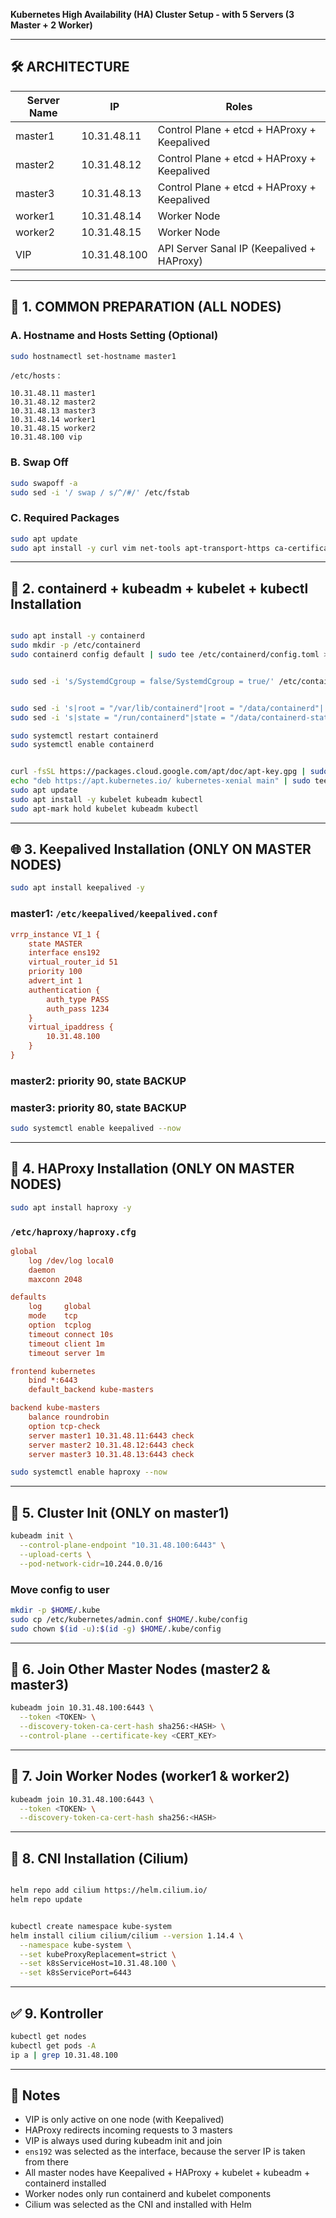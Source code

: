 **Kubernetes High Availability (HA) Cluster Setup - with 5 Servers (3 Master + 2 Worker)**

---


## 🛠 ARCHITECTURE

| Server Name | IP           | Roles                                      |
| ----------  | ------------ | ------------------------------------------- |
| master1     | 10.31.48.11  | Control Plane + etcd + HAProxy + Keepalived |
| master2     | 10.31.48.12  | Control Plane + etcd + HAProxy + Keepalived |
| master3     | 10.31.48.13  | Control Plane + etcd + HAProxy + Keepalived |
| worker1     | 10.31.48.14  | Worker Node                                 |
| worker2     | 10.31.48.15  | Worker Node                                 |
| VIP         | 10.31.48.100 | API Server Sanal IP (Keepalived + HAProxy)  |

---

## 📆 1. COMMON PREPARATION (ALL NODES)

### A. Hostname and Hosts Setting (Optional)

```bash
sudo hostnamectl set-hostname master1
```

`/etc/hosts` :

```
10.31.48.11 master1
10.31.48.12 master2
10.31.48.13 master3
10.31.48.14 worker1
10.31.48.15 worker2
10.31.48.100 vip
```

### B. Swap Off

```bash
sudo swapoff -a
sudo sed -i '/ swap / s/^/#/' /etc/fstab
```

### C. Required Packages

```bash
sudo apt update
sudo apt install -y curl vim net-tools apt-transport-https ca-certificates gnupg lsb-release software-properties-common
```

---

## 🚀 2. containerd + kubeadm + kubelet + kubectl Installation

```bash

sudo apt install -y containerd
sudo mkdir -p /etc/containerd
sudo containerd config default | sudo tee /etc/containerd/config.toml > /dev/null


sudo sed -i 's/SystemdCgroup = false/SystemdCgroup = true/' /etc/containerd/config.toml


sudo sed -i 's|root = "/var/lib/containerd"|root = "/data/containerd"|' /etc/containerd/config.toml
sudo sed -i 's|state = "/run/containerd"|state = "/data/containerd-state"|' /etc/containerd/config.toml

sudo systemctl restart containerd
sudo systemctl enable containerd


curl -fsSL https://packages.cloud.google.com/apt/doc/apt-key.gpg | sudo apt-key add -
echo "deb https://apt.kubernetes.io/ kubernetes-xenial main" | sudo tee /etc/apt/sources.list.d/kubernetes.list
sudo apt update
sudo apt install -y kubelet kubeadm kubectl
sudo apt-mark hold kubelet kubeadm kubectl
```

---

## 🌐 3. Keepalived Installation (ONLY ON MASTER NODES)

```bash
sudo apt install keepalived -y
```

### master1: `/etc/keepalived/keepalived.conf`

```ini
vrrp_instance VI_1 {
    state MASTER
    interface ens192
    virtual_router_id 51
    priority 100
    advert_int 1
    authentication {
        auth_type PASS
        auth_pass 1234
    }
    virtual_ipaddress {
        10.31.48.100
    }
}
```

### master2: priority 90, state BACKUP

### master3: priority 80, state BACKUP

```bash
sudo systemctl enable keepalived --now
```

---

## 🚎 4. HAProxy Installation (ONLY ON MASTER NODES)

```bash
sudo apt install haproxy -y
```

### `/etc/haproxy/haproxy.cfg`

```ini
global
    log /dev/log local0
    daemon
    maxconn 2048

defaults
    log     global
    mode    tcp
    option  tcplog
    timeout connect 10s
    timeout client 1m
    timeout server 1m

frontend kubernetes
    bind *:6443
    default_backend kube-masters

backend kube-masters
    balance roundrobin
    option tcp-check
    server master1 10.31.48.11:6443 check
    server master2 10.31.48.12:6443 check
    server master3 10.31.48.13:6443 check
```

```bash
sudo systemctl enable haproxy --now
```

---

## 🚀 5. Cluster Init (ONLY on master1)

```bash
kubeadm init \
  --control-plane-endpoint "10.31.48.100:6443" \
  --upload-certs \
  --pod-network-cidr=10.244.0.0/16
```

### Move config to user

```bash
mkdir -p $HOME/.kube
sudo cp /etc/kubernetes/admin.conf $HOME/.kube/config
sudo chown $(id -u):$(id -g) $HOME/.kube/config
```

---

## 👥 6. Join Other Master Nodes (master2 & master3)

```bash
kubeadm join 10.31.48.100:6443 \
  --token <TOKEN> \
  --discovery-token-ca-cert-hash sha256:<HASH> \
  --control-plane --certificate-key <CERT_KEY>
```

---

## 👷 7. Join Worker Nodes (worker1 & worker2)

```bash
kubeadm join 10.31.48.100:6443 \
  --token <TOKEN> \
  --discovery-token-ca-cert-hash sha256:<HASH>
```

---

## 🧬 8. CNI Installation (Cilium)

```bash

helm repo add cilium https://helm.cilium.io/
helm repo update


kubectl create namespace kube-system
helm install cilium cilium/cilium --version 1.14.4 \
  --namespace kube-system \
  --set kubeProxyReplacement=strict \
  --set k8sServiceHost=10.31.48.100 \
  --set k8sServicePort=6443
```

---

## ✅ 9. Kontroller

```bash
kubectl get nodes
kubectl get pods -A
ip a | grep 10.31.48.100 
```

---

## 🔎 Notes

* VIP is only active on one node (with Keepalived)
* HAProxy redirects incoming requests to 3 masters
* VIP is always used during kubeadm init and join
* `ens192` was selected as the interface, because the server IP is taken from there
* All master nodes have Keepalived + HAProxy + kubelet + kubeadm + containerd installed
* Worker nodes only run containerd and kubelet components
* Cilium was selected as the CNI and installed with Helm
